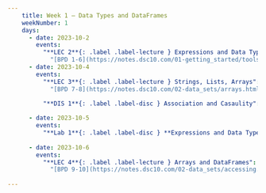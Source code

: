 ```yaml
---
    title: Week 1 – Data Types and DataFrames
    weekNumber: 1
    days:
      - date: 2023-10-2
        events:
          "**LEC 2**{: .label .label-lecture } Expressions and Data Types":
            "[BPD 1-6](https://notes.dsc10.com/01-getting_started/tools.html)"
      - date: 2023-10-4
        events:
          "**LEC 3**{: .label .label-lecture } Strings, Lists, Arrays":
            "[BPD 7-8](https://notes.dsc10.com/02-data_sets/arrays.html)"

          "**DIS 1**{: .label .label-disc } Association and Casaulity":
      
      - date: 2023-10-5
        events:
          "**Lab 1**{: .label .label-disc } **Expressions and Data Types**":
                
      - date: 2023-10-6
        events:
          "**LEC 4**{: .label .label-lecture } Arrays and DataFrames":
            "[BPD 9-10](https://notes.dsc10.com/02-data_sets/accessing.html)"
                
---
```

